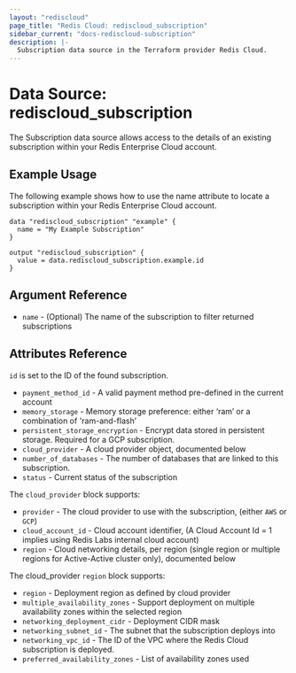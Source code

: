 ```yaml
---
layout: "rediscloud"
page_title: "Redis Cloud: rediscloud_subscription"
sidebar_current: "docs-rediscloud-subscription"
description: |-
  Subscription data source in the Terraform provider Redis Cloud.
---
```


# Data Source: rediscloud_subscription

The Subscription data source allows access to the details of an existing subscription within your Redis Enterprise Cloud account.

## Example Usage

The following example shows how to use the name attribute to locate a subscription within your Redis Enterprise Cloud account.

```hcl
data "rediscloud_subscription" "example" {
  name = "My Example Subscription"
}

output "rediscloud_subscription" {
  value = data.rediscloud_subscription.example.id
}
```

## Argument Reference

* `name` - (Optional) The name of the subscription to filter returned subscriptions

## Attributes Reference

`id` is set to the ID of the found subscription.

* `payment_method_id` - A valid payment method pre-defined in the current account
* `memory_storage` - Memory storage preference: either ‘ram’ or a combination of 'ram-and-flash’
* `persistent_storage_encryption` - Encrypt data stored in persistent storage. Required for a GCP subscription.
* `cloud_provider` - A cloud provider object, documented below
* `number_of_databases` - The number of databases that are linked to this subscription.
* `status` - Current status of the subscription 

The `cloud_provider` block supports:

* `provider` - The cloud provider to use with the subscription, (either `AWS` or `GCP`)
* `cloud_account_id` - Cloud account identifier, (A Cloud Account Id = 1 implies using Redis Labs internal cloud account)
* `region` - Cloud networking details, per region (single region or multiple regions for Active-Active cluster only), documented below

The cloud_provider `region` block supports:

* `region` - Deployment region as defined by cloud provider
* `multiple_availability_zones` - Support deployment on multiple availability zones within the selected region
* `networking_deployment_cidr` - Deployment CIDR mask
* `networking_subnet_id` - The subnet that the subscription deploys into
* `networking_vpc_id` - The ID of the VPC where the Redis Cloud subscription is deployed.
* `preferred_availability_zones` - List of availability zones used
